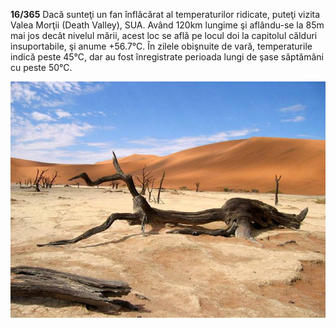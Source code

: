 **16/365** Dacă sunteţi un fan înflăcărat al temperaturilor ridicate, puteţi vizita Valea Morţii (Death Valley), SUA. Având 120km lungime şi aflându-se la 85m mai jos decât nivelul mării, acest loc se află pe locul doi la capitolul călduri insuportabile, şi anume +56.7°C. În zilele obişnuite de vară, temperaturile indică peste 45°C, dar au fost înregistrate perioada lungi de şase săptămâni cu peste 50°C.

![Death Valley](image-1.jpg)
